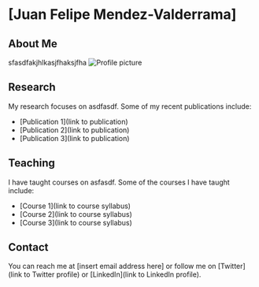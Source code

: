 # [Juan Felipe Mendez-Valderrama]

## About Me

sfasdfakjhlkasjfhaksjfha
![Profile picture](https://github.com/MendezV/MendezV.github.io/blob/main/Felipe5.jpg)

## Research

My research focuses on asdfasdf. Some of my recent publications include:

- [Publication 1](link to publication)
- [Publication 2](link to publication)
- [Publication 3](link to publication)

## Teaching

I have taught courses on asfasdf. Some of the courses I have taught include:

- [Course 1](link to course syllabus)
- [Course 2](link to course syllabus)
- [Course 3](link to course syllabus)

## Contact

You can reach me at [insert email address here] or follow me on [Twitter](link to Twitter profile) or [LinkedIn](link to LinkedIn profile).
